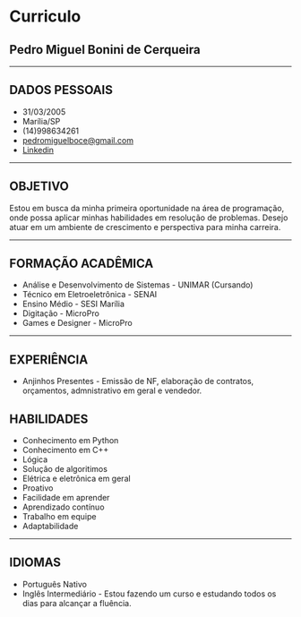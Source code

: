 # Curriculo 
## Pedro Miguel Bonini de Cerqueira
---
## DADOS PESSOAIS
- 31/03/2005
- Marília/SP
- (14)998634261
- pedromiguelboce@gmail.com
- [Linkedin](https://www.linkedin.com/in/pedro-miguel-0b0446229)
---
## OBJETIVO
Estou em busca da minha primeira oportunidade na área de programação, onde possa aplicar minhas habilidades em resolução de problemas. Desejo atuar em um ambiente de crescimento e perspectiva para minha carreira.

---
## FORMAÇÃO ACADÊMICA
- Análise e Desenvolvimento de Sistemas - UNIMAR (Cursando)
- Técnico em Eletroeletrônica - SENAI
- Ensino Médio - SESI Marília
- Digitação - MicroPro
- Games e Designer - MicroPro
---
## EXPERIÊNCIA
- Anjinhos Presentes - Emissão de NF, elaboração de contratos, orçamentos, admnistrativo em geral e vendedor.
## HABILIDADES
- Conhecimento em Python
- Conhecimento em C++
- Lógica
- Solução de algoritimos
- Elétrica e eletrônica em geral
- Proativo
- Facilidade em aprender
- Aprendizado contínuo
- Trabalho em equipe
- Adaptabilidade
---
## IDIOMAS
- Português Nativo
- Inglês Intermediário - Estou fazendo um curso e estudando todos os dias para alcançar a fluência.

